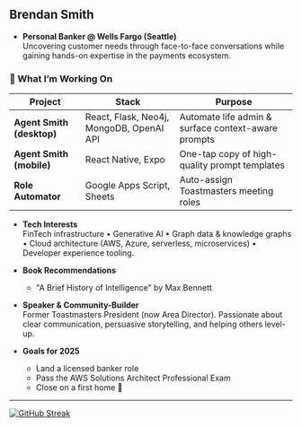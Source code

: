 ## Brendan Smith

- **Personal Banker @ Wells Fargo (Seattle)**  
  Uncovering customer needs through face-to-face conversations while gaining hands-on expertise in the payments ecosystem.

### 🔧  What I’m Working On
| Project | Stack | Purpose |
|---------|-------|---------|
| **Agent Smith (desktop)** | React, Flask, Neo4j, MongoDB, OpenAI API | Automate life admin & surface context-aware prompts |
| **Agent Smith (mobile)** | React Native, Expo | One-tap copy of high-quality prompt templates |
| **Role Automator** | Google Apps Script, Sheets | Auto-assign Toastmasters meeting roles |

- **Tech Interests**  
  FinTech infrastructure • Generative AI • Graph data & knowledge graphs • Cloud architecture (AWS, Azure, serverless, microservices) • Developer experience tooling.

- **Book Recommendations**
  - "A Brief History of Intelligence" by Max Bennett

- **Speaker & Community-Builder**  
  Former Toastmasters President (now Area Director). Passionate about clear communication, persuasive storytelling, and helping others level-up.

- **Goals for 2025**  
  - Land a licensed banker role
  - Pass the AWS Solutions Architect Professional Exam
  - Close on a first home 🏡

---

[![GitHub Streak](https://github-readme-streak-stats.herokuapp.com?user=brendobrendo)](https://git.io/streak-stats)
